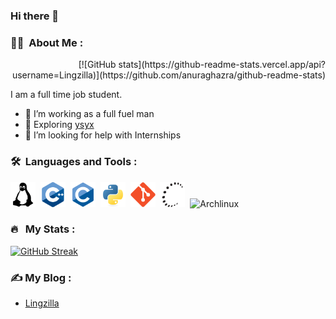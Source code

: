 ### Hi there 👋

### :woman_technologist: &nbsp;About Me :
<div style="text-align: right"> [![GitHub stats](https://github-readme-stats.vercel.app/api?username=Lingzilla)](https://github.com/anuraghazra/github-readme-stats) </div>

I am a full time job student.

- 🔭 I’m working as a full fuel man
- 🌱 Exploring [ysyx](https://ysyx.oscc.cc/)
- 🤔 I’m looking for help with Internships

### 🛠 &nbsp;Languages and Tools :
<p>
  <img src="https://github.com/devicons/devicon/blob/master/icons/linux/linux-plain.svg" title="Linux" alt="Linux" width="40" height="40"/>&nbsp;
  <img src="https://github.com/devicons/devicon/blob/master/icons/cplusplus/cplusplus-original.svg" title="CPP" alt="CPP" width="40" height="40"/>&nbsp;
  <img src="https://github.com/devicons/devicon/blob/master/icons/c/c-original.svg" title="C" alt="C" width="40" height="40"/>&nbsp;
  <img src="https://github.com/devicons/devicon/blob/master/icons/python/python-original.svg" title="Python" alt="Python" width="40" height="40"/>&nbsp;
  <img src="https://github.com/devicons/devicon/blob/master/icons/git/git-original.svg" title="Git" alt="Git" width="40" height="40"/>&nbsp;
  <img src="https://github.com/devicons/devicon/blob/master/icons/ssh/ssh-original.svg" title="SSH" alt="SSH" width="40" height="40"/>&nbsp;
  <img src="https://archlinux.org/static/logos/archlinux-logo-dark-scalable.518881f04ca9.svg" title="ArchLinux" alt="Archlinux" width="120" height="40"/>&nbsp;
<p>

### 🔥 &nbsp; My Stats :
[![GitHub Streak](https://streak-stats.demolab.com/?user=Lingzilla)](https://git.io/streak-stats)


  
### ✍️ My Blog : 
- [Lingzilla](https://Lingzilla.github.io)
<!--
**Lingzilla/Lingzilla** is a ✨ _special_ ✨ repository because its `README.md` (this file) appears on your GitHub profile.

Here are some ideas to get you started:

- 🔭 I’m currently working on ...
- 🌱 I’m currently learning ...
- 👯 I’m looking to collaborate on ...
- 🤔 I’m looking for help with ...
- 💬 Ask me about ...
- 📫 How to reach me: ...
- 😄 Pronouns: ...
- ⚡ Fun fact: ...
-->
